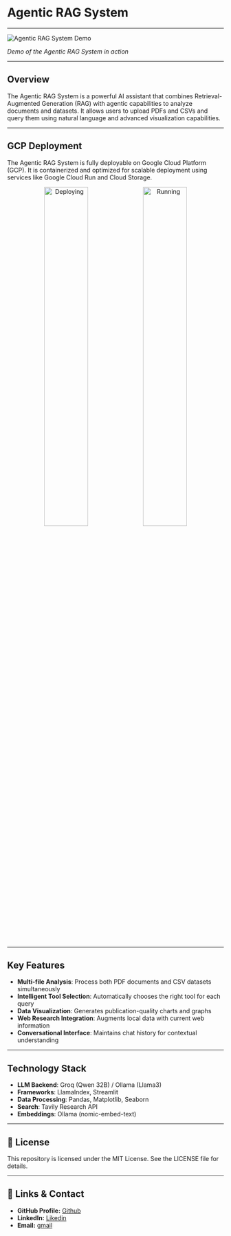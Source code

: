 # Agentic RAG System

---

![Agentic RAG System Demo](https://github.com/user-attachments/assets/4cb48f6d-6ffa-482b-b09c-6318ef027f29)

 
*Demo of the Agentic RAG System in action*

---
## Overview

The Agentic RAG System is a powerful AI assistant that combines Retrieval-Augmented Generation (RAG) with agentic capabilities to analyze documents and datasets. It allows users to upload PDFs and CSVs and query them using natural language and advanced visualization capabilities.

---

## GCP Deployment
The Agentic RAG System is fully deployable on Google Cloud Platform (GCP). It is containerized and optimized for scalable deployment using services like Google Cloud Run and Cloud Storage.

<p align="center">
  <img src="https://github.com/user-attachments/assets/fbb201c5-4c08-42af-933d-2ab3e2be22c4" alt="Deploying" width="45%" />
  <img src="https://github.com/user-attachments/assets/71d3159b-4780-4201-be0b-01d0485f58d7" alt="Running" width="45%" />
</p>

---

## Key Features

- **Multi-file Analysis**: Process both PDF documents and CSV datasets simultaneously
- **Intelligent Tool Selection**: Automatically chooses the right tool for each query
- **Data Visualization**: Generates publication-quality charts and graphs
- **Web Research Integration**: Augments local data with current web information
- **Conversational Interface**: Maintains chat history for contextual understanding

---

## Technology Stack

- **LLM Backend**: Groq (Qwen 32B) / Ollama (Llama3)
- **Frameworks**: LlamaIndex, Streamlit
- **Data Processing**: Pandas, Matplotlib, Seaborn
- **Search**: Tavily Research API
- **Embeddings**: Ollama (nomic-embed-text)

---

## 📄 License

This repository is licensed under the MIT License. See the LICENSE file for details.

--- 

## 🔗 **Links & Contact**

- **GitHub Profile:** [Github](https://github.com/pradeep-kumar8/)
- **LinkedIn:** [Likedin](https://linkedin.com/in/pradeep-kumar8)
- **Email:** [gmail](mailto:pradeep.kmr.pro@gmail.com)

